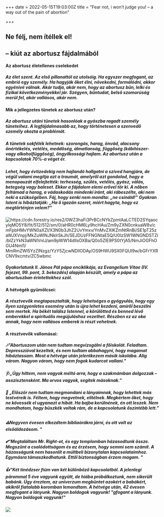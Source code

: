 +++
date = 2022-05-15T19:03:00Z
title = "Fear not, i won’t judge you!  – a way out of the pain of abortion"

+++
## **Ne félj, nem ítéllek el!**

## **– kiút az abortusz fájdalmából**

#### **Az abortusz életellenes cselekedet**

##### Az élet szent. Az első pillanattól az utolsóig. Ha egyszer megfogant, az embrió egy személy. Ha hagyják őket élni, növekedni, formálódni, akkor egyénivé válnak. Akár tudja, akár nem, hogy az abortusz bűn, lelki és fizikai következményekkel jár. Szégyen, bűntudat, belső szomorúság merül fel, akár vallásos, akár nem.

#### **Mik a jellegzetes tünetek az abortusz után?**

##### Az abortusz utáni tünetek hasonlóak a gyászba ragadt személy tüneteihez. A legfájdalmasabb az, hogy történetesen a szenvedő személy okozta a problémát.

##### A tünetek sokfélék lehetnek: szorongás, harag, önvád, alacsony önértékelés, vetélés, meddőség, álmatlanság, függőség (kábítószer- vagy alkoholfüggőség), öngyilkossági hajlam. Az abortusz után a kapcsolatok 70%-a véget ér.

##### Lehet, hogy évtizedekig nem hajlandó hallgatni a szíved hangjára, de végül valami megítja azt a traumát, amelyről azt gondolod, hogy a menopauzát elfelejtették: terhesség, szülés, vetélés, gyász, válás, betegség vagy baleset. Ekkor a fájdalom elemi erővel tör ki. A nőben feltámad a harag, a vádaskodás mindenki iránt, aki rábeszélte, aki nem neki a szükségében. Fáj, hogy senki nem mondta: „ne csináld!” Gyakran Istent is hibáztatják: „Ha ő igazán szeret, miért hagyta, hogy ez megtörténjen velem?”

![https://cdn.forestry.io/res2/0WZ3haFi3PrBCcNYkZpmtAaLCTED2SYqaocylqMO5Y8/fit/512/512/sm/0/aHR0cHM6Ly9hcHAu/Zm9yZXN0cnkuaW8v/cmFpbHMvYWN0aXZl/X3N0b3JhZ2UvYmxv/YnMvZXlKZmNtRnBi/SE1pT25zaWJXVnpj/MkZuWlNJNklrSkJh/SEJDUzFFNGNtaE5Q/U0lzSW1WNGNDSTZi/blZzYkN3aWNIVnlJ/am9pWW14dllsOXBa/Q0o5ZlE9PS0tYjA5/NmJiOGFhOGU4NmI1/ MmRmZWI5YzZlNzgz/YzY5ZjcwNDllODAy/OS9HWU9SX0FQUl9w/bGFrYXRCNV9xcmtv/ZC5wbmc](https://cdn.forestry.io/res2/0WZ3haFi3PrBCcNYkZpmtAaLCTED2SYqaocylqMO5Y8/fit/512/512/sm/0/aHR0cHM6Ly9hcHAu/Zm9yZXN0cnkuaW8v/cmFpbHMvYWN0aXZl/X3N0b3JhZ2UvYmxv/YnMvZXlKZmNtRnBi/SE1pT25zaWJXVnpj/MkZuWlNJNklrSkJh/SEJDUzFFNGNtaE5Q/U0lzSW1WNGNDSTZi/blZzYkN3aWNIVnlJ/am9pWW14dllsOXBa/Q0o5ZlE9PS0tYjA5/NmJiOGFhOGU4NmI1/MmRmZWI5YzZlNzgz/YzY5ZjcwNDllODAy/OS9HWU9SX0FQUl9w/bGFrYXRCNV9xcmtv/ZC5wbmc)

##### _Gyakorlatunk II. János Pál pápa enciklikája, az Evangelium Vitae (IV. fejezet, 99. pont, 3. bekezdés) alapján készült, amely a pápa az abortuszban érintettekhez szól._

#### **A hétvégék gyümölcsei:**

##### A résztvevők megtapasztalták, hogy lehetséges a gyógyulás, hogy egy ilyen szégyenletes esemény után is újra lehet kezdeni, amiről beszélni sem mertek. Ha békét találsz Istennel, a körülötted és benned lévő emberekkel a spirituális megújuláshoz vezethet. Részben ez az oka annak, hogy nem vallásos emberek is részt vehetnek.

#### **A résztvevők vallomásai:**

##### 🎶"Abortuszom után nem tudtam megvizsgálni a főiskolát. Feladtam. Depresszióval kezeltek, és nem tudtam abbahagyni, hogy magamat hibáztassam. Most a hétvége után jelentkezem másik iskolába. Alig várom. Nagyon várom, hogy nem fogok kudarcot vallani."

##### 🩺„Úgy hittem, nem vagyok méltó arra, hogy a szakmámban dolgozzak – asszisztensként. Ma orvos vagyok, segítek másoknak.”

##### 🌼 „Először nem tudtam megmondani a lányaimnak, hogy lehettek más testvéreik is. Féltem, hogy megvetnek, elítélnek. Megkértem őket, hogy ne kövessék el ugyanazt a hibát. Ha bajba kerülnének, én ott leszek. Nem mondhatom, hogy büszkék voltak rám, de a kapcsolatunk őszintébb lett.”

##### ⛪Negyven évesen elkezdtem bibliaórákra járni, és ott volt az elsőáldozásom. "

##### 💕“Megtaláltam Mr. Right-ot, és egy templomban házasodtunk össze. Megszűnt a csalódottságom és az érzésem, hogy semmi sem számít. A házasságunk nem hasonlít a múltbeli bizonytalan kapcsolataimhoz. Egymásra támaszkodhatunk. Ettől biztonságban érzem magam. "

##### 👍“Két tinédzser fiúm van két különböző kapcsolatból. A jelenlegi párommal 5 éve vagyunk együtt, de hiába próbálkoztunk, nem sikerült babánk. Úgy éreztem, az univerzum megbüntet azokért a babákért, akikről fiatalabb koromban lemondtam. A hétvége után, 42 évesen megfogant a lányunk. Nagyon boldogok vagyunk! "gfogant a lányunk. Nagyon boldogok vagyunk!"

##### ![](/uploads/2008julius-116.jpg)